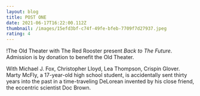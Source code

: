 ```yaml
---
layout: blog
title: POST ONE
date: 2021-06-17T16:22:00.112Z
thumbnail: /images/15efd3bf-c74f-49fe-bfeb-7709f7d27937.jpeg
rating: 4
---
```

!The Old Theater with The Red Rooster present *Back to The Future*.  Admission is by donation to benefit the Old Theater.

With Michael J. Fox, Christopher Lloyd, Lea Thompson, Crispin Glover. Marty McFly, a 17-year-old high school student, is accidentally sent thirty years into the past in a time-traveling DeLorean invented by his close friend, the eccentric scientist Doc Brown.